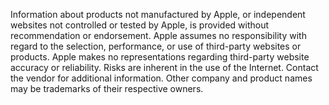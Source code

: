 Information about products not manufactured by Apple, or independent websites not controlled or tested by Apple, is provided without recommendation or endorsement. Apple assumes no responsibility with regard to the selection, performance, or use of third-party websites or products. Apple makes no representations regarding third-party website accuracy or reliability. Risks are inherent in the use of the Internet. Contact the vendor for additional information. Other company and product names may be trademarks of their respective owners.